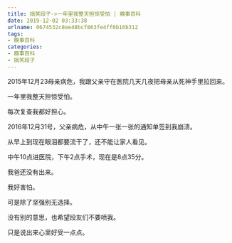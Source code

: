 ```yaml
---
title: 搞笑段子->一年里我整天担惊受怕 | 糗事百科
date: 2019-12-02 03:33:38
urlname: 0674532c8ee48bcf863fe4ff0b16b312
tags: 
- 糗事百科
categories:
- 糗事百科
- 搞笑段子
---
```

2015年12月23母亲病危，我跟父亲守在医院几天几夜把母亲从死神手里拉回来。

一年里我整天担惊受怕。

每次复查我都好担心。

2016年12月31号，父亲病危，从中午一张一张的通知单签到我崩溃。

从早上到现在眼泪都要流干了，还不能让家人看见。

中午10点进医院，下午2点手术，现在是8点35分。

我爸还没有出来。

我好害怕。

可是除了坚强别无选择。

没有别的意思，也希望段友们不要喷我。

只是说出来心里好受一点点。


